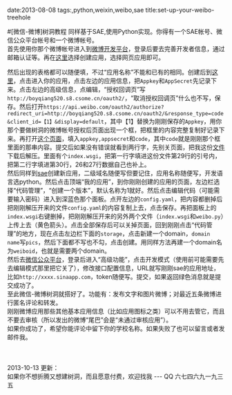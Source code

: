 date:2013-08-08
tags:,python,weixin,weibo,sae
title:set-up-your-weibo-treehole
<!---->
#[微信-微博]树洞教程
同样基于SAE,使用Python实现。你得有一个SAE帐号、微信公众平台帐号和一个微博帐号。  
首先使用你那个微博帐号进入到[微博开发平台](http://open.weibo.com)，登录后要去完善开发者信息，通过邮箱认证等。再在[这里](http://open.weibo.com/development)选择创建应用，选择网页应用即可。
<!--more-->
然后出现的表格都可以随便填，不过“应用名称”不能和已有的相同。创建后到[这里](http://open.weibo.com/apps)，点击进入你的应用，点击左边的应用信息，把`Appkey`和`AppSecret`先记录下来。点击左边的高级信息，点编辑，“授权回调页”写`http://boyqiang520.s8.csome.cn/oauth2/`，“取消授权回调页”什么也不写，保存。然后打开`https://api.weibo.com/oauth2/authorize?redirect_uri=http://boyqiang520.s8.csome.cn/oauth2/&response_type=code&client_id=【1】&display=default`，其中【1】替换为刚刚保存的`Appkey`，用你那个要做树洞的微博帐号授权后页面出现一个框，把框里的内容完整复制好记录下来。再打开[这个页面](http://yakiang.sinaapp.com/getToken)，填入`appkey,appsecret`和`code`，其中`code`就是刚刚那个框里面的那串内容。提交后如果没有错误就看到两行字，先别关页面，把我这份[文件](files/th-weibo.rar)下载后解压。里面有个`index.wsgi`，把第一行字填进这份文件第29行的引号内，把第二行字填进第30行，26和27行数据自己也补上。  
然后同样到[sae](http://sae.sina.com.cn/?m=myapp&a=create)创建新应用，二级域名随便写但要记住，应用名称随便写，开发语言选python。然后点击顶端“我的应用”，到你刚刚创建的应用的页面，左边栏选择“代码管理”，“创建一个版本”，默认名称为1就好。然后点击编辑代码（可能需要输入密码）进入到深蓝色那个面板。点开左边的`config.yaml`，把内容都删掉后把刚刚解压开来的文件`config.yaml`的内容复制上去，点击保存。再把面板上的`index.wsgi`右键删掉，把刚刚解压开来的另外两个文件（`index.wsgi`和`weibo.py`）上传上去（黄色箭头）。点击全部保存后可以关掉页面，回到刚刚点击“代码管理”的地方，现在点击左边栏下面的`storage`，点击新建一个domain，`domain name`写`pics`，然后下面都不写也不勾，点击创建。用同样方法再建一个domain名为`weiboid`，也就是需要两个domain。  
然后去[微信公众平台](http://mp.weixin.qq.com)，登录后进入“高级功能”，点击开发模式（使用前可能需要先去编辑模式那里把它关了），修改接口配置信息，URL就写刚刚sae的应用地址，比如`http://xxxx.sinaapp.com`，token随便写。提交，如果返回绿色消息就是提交成功了。  
至此微信-微博树洞就搭好了。功能有：发布文字和图片微博；对最近五条微博进行匿名评论和转发。  
刚刚微博应用那些其他基本应用信息（比如应用图标之类）可以不用去管它，而且不要去审核（所以发出的微博“尾巴”会是“未通过审核应用”）。  
如果你成功了，希望你能评论中留下你的学校名称。如果失败了也可以留言或者发邮件我。   
<br><br><br>
2013-10-13 更新：  
如果你不想折腾又想建树洞，而且愿意付费，欢迎找我 --- QQ 六七四六九一九三五  

